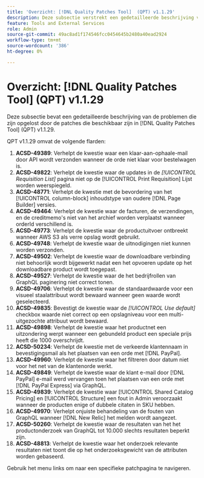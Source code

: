 ```yaml
---
title: 'Overzicht: [!DNL Quality Patches Tool]  (QPT) v1.1.29'
description: Deze subsectie verstrekt een gedetailleerde beschrijving van de kwesties die door de flarden beschikbaar in  [!DNL Quality Patches Tool]  (QPT) v1.1.29 worden bevestigd.
feature: Tools and External Services
role: Admin
source-git-commit: 49ac8ad1f174546fcc0454645b2480a40ead2924
workflow-type: tm+mt
source-wordcount: '386'
ht-degree: 0%

---
```


# Overzicht: [!DNL Quality Patches Tool] (QPT) v1.1.29

Deze subsectie bevat een gedetailleerde beschrijving van de problemen die zijn opgelost door de patches die beschikbaar zijn in [!DNL Quality Patches Tool] (QPT) v1.1.29.

QPT v1.1.29 omvat de volgende flarden:

1. **ACSD-49389**: Verhelpt de kwestie waar een klaar-aan-ophaale-mail door API wordt verzonden wanneer de orde niet klaar voor bestelwagen is.
1. **ACSD-49822**: Verhelpt de kwestie waar de updates in de *[!UICONTROL Requisition List]* pagina niet op de [!UICONTROL Print Requisition] Lijst worden weerspiegeld.
1. **ACSD-48771**: Verhelpt de kwestie met de bevordering van het [!UICONTROL column-block] inhoudstype van oudere [!DNL Page Builder] versies.
1. **ACSD-49464**: Verhelpt de kwestie waar de facturen, de verzendingen, en de creditmemo&#39;s niet van het archief worden verplaatst wanneer orderId verschillend is.
1. **ACSD-49773**: Verhelpt de kwestie waar de productuitvoer ontbreekt wanneer AWS S3 als verre opslag wordt gebruikt.
1. **ACSD-49748**: Verhelpt de kwestie waar de uitnodigingen niet kunnen worden verzonden.
1. **ACSD-49502**: Verhelpt de kwestie waar de downloadbare verbinding niet behoorlijk wordt bijgewerkt nadat een het opvoeren update op het downloadbare product wordt toegepast.
1. **ACSD-49527**: Verhelpt de kwestie waar de het bedrijfrollen van GraphQL paginering niet correct tonen.
1. **ACSD-49706**: Verhelpt de kwestie waar de standaardwaarde voor een visueel staalattribuut wordt bewaard wanneer geen waarde wordt geselecteerd.
1. **ACSD-49835**: Bevestigt de kwestie waar de *[!UICONTROL Use default]* checkbox waarde niet correct op een opslagniveau voor een multi-uitgezochte attribuut wordt bewaard.
1. **ACSD-49898**: Verhelpt de kwestie waar het productnet een uitzondering werpt wanneer een gebundeld product een speciale prijs heeft die 1000 overschrijdt.
1. **ACSD-50234**: Verhelpt de kwestie met de verkeerde klantennaam in bevestigingsmail als het plaatsen van een orde met [!DNL PayPal].
1. **ACSD-49960**: Verhelpt de kwestie waar het filtreren door datum niet voor het net van de klantenorde werkt.
1. **ACSD-49849**: Verhelpt de kwestie waar de klant e-mail door [!DNL PayPal] e-mail werd vervangen toen het plaatsen van een orde met [!DNL PayPal Express] via GraphQL.
1. **ACSD-49839**: Verhelpt de kwestie waar [!UICONTROL Shared Catalog Pricing] en [!UICONTROL Structure] een fout in Admin veroorzaakt wanneer de producten enige of dubbele citaten in SKU hebben.
1. **ACSD-49970**: Verhelpt onjuiste behandeling van de fouten van GraphQL wanneer [!DNL New Relic] het melden wordt aangezet.
1. **ACSD-50260**: Verhelpt de kwestie waar de resultaten van het het productonderzoek van GraphQL tot 10.000 slechts resultaten beperkt zijn.
1. **ACSD-48813**: Verhelpt de kwestie waar het onderzoek relevante resultaten niet toont die op het onderzoeksgewicht van de attributen worden gebaseerd.

Gebruik het menu links om naar een specifieke patchpagina te navigeren.
